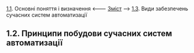 [1.1](1_1.md). Основні поняття і визначення <--- [Зміст](README.md) --> [1.3](1_3.md). Види забезпечень сучасних систем автоматизації

## 1.2. Принципи побудови сучасних систем автоматизації

